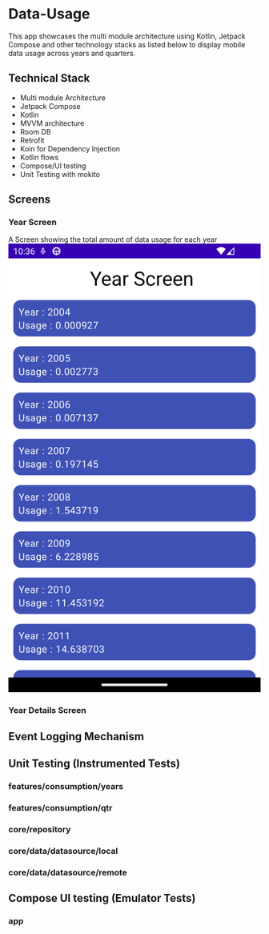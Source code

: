 # Data-Usage
This app showcases the multi module architecture using Kotlin, Jetpack Compose and other technology stacks as listed below
to display mobile data usage across years and quarters.

## Technical Stack
- Multi module Architecture
- Jetpack Compose
- Kotlin
- MVVM architecture
- Room DB
- Retrofit
- Koin for Dependency Injection
- Kotlin flows
- Compose/UI testing
- Unit Testing with mokito

## Screens
### Year Screen

A Screen showing the total amount of data usage for each year
![YearScreen1](./screenshots/YearScreen_1.png)

### Year Details Screen

## Event Logging Mechanism

## Unit Testing (Instrumented Tests)

### features/consumption/years
### features/consumption/qtr
### core/repository
### core/data/datasource/local
### core/data/datasource/remote

## Compose UI testing (Emulator Tests)

### app 

